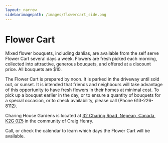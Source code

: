 ```yaml
---
layout: narrow
sidebarimagepath: /images/flowercart_side.png
---
```


# Flower Cart

Mixed flower bouquets, including dahlias, are available from the self serve Flower Cart several days a week. Flowers are fresh picked each morning, collected into attractive, generous bouquets, and offered at a discount price. All bouquets are $10.

The Flower Cart is prepared by noon. It is parked in the driveway until sold out, or sunset. It is intended that friends and neighbours will take advantage of this opportunity to have fresh flowers in their homes at minimal cost. To pick up a bouquet earlier in the day, or to ensure a quantity of bouquets for a special occasion, or to check availability, please call (Phone 613-226-8112).

Charing House Gardens is located at <a href="/contact/">32 Charing Road, Nepean, Canada, K2G 0Z5</a> in the community of Craig Henry.

Call, or check the calendar to learn which days the Flower Cart will be available.
